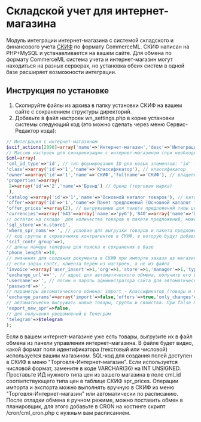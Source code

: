 # Складской учет для интернет-магазина
Модуль интеграции интернет-магазина с системой складского и финансового учета [СКИФ](https://www.webnice.biz/online-scif/) по формату CommerceML.
СКИФ написан на PHP+MySQL и устанавливается на вашем сайте. Для обмена по формату CommerceML система учета и интернет-магазин могут находиться на разных серверах, но установка обеих систем в одной базе расширяет возможности интеграции.
## Инструкция по установке
1. Скопируйте файлы из архива в папку установки СКИФ на вашем сайте с сохранением структуры директорий.
2. Добавьте в файл настроек wn_settings.php в корне установки системы следующий код (это можно сделать через меню Сервис-Редактор кода):
```php
// Интеграция с интернет-магазином
$scif_actions[2090]=array('name'=>'Интернет-магазин','desc'=>'Интеграция с интернет-магазином по CommerceML','file'=>'cml','menu'=>3);
// Массив настроек для синхронизации с интернет-магазином (при необходимости, замените в массиве ID на GUID)
$cml=array(
'cml_id_type'=>'id', // тип формирования ID для новых элементов: 'id' - числовой код=ID элемента СКИФ или 'uuid()' - GUID
'class'=>array('id'=>'1','name'=>'Классификатор'), // классификатор
'owner'=>array('id'=>'1','name'=>'СКИФ','fullname'=>'СКИФ'), // владелец
'properties'=>array(
 2=>array('id'=>'2','name'=>'Бренд') // бренд (торговая марка)
 ),
'catalog'=>array('id'=>'1','name'=>'Основной каталог товаров'), // каталог
'offer'=>array('id'=>'1','name'=>'Пакет предложений (Основной каталог товаров)'), // пакет предложений
'offer_prices'=>array(2), // выгружаемые для пакета предложений типы цен. Проставьте им коды типов цен магазина в поле cml_id
'currencies'=>array('643'=>array('name'=>'руб'),'840'=>array('name'=>'USD'),'978'=>array('name'=>'EUR'),'980'=>array('name'=>'грн')),
// остаток на складе  для количества товаров в пакете предложений, может быть SQL-выражением, например: IF(n.is_service="1",1,(n.store1+n.store2))
'sql_store'=>'n.store1',
'where_spr_noms'=>'', // условие для выгрузки товаров и пакета предложений, например, n.store1>0 или n.parent IN (1,2)
// код группы в справочнике контрагентов в СКИФ, в которую будут добавляться покупатели интернет-магазина
'scif_contr_group'=>1,
// длина номера телефона для поиска и сохранения в базе
'phone_length'=>10,
// значения для создания документа в СКИФ при импорте заказа из магазина. type=11 - Заказ покупателя, type=2 - Продажа
// если задан contr, клиента берем из настроек, а не из файла
'invoice'=>array('user_insert'=>1,'org'=>1,'store'=>1,'manager'=>1,'type'=>11,'price_type'=>2),
'exchange_url'=>'', // адрес для автоматического обмена, получите его в панели управления CMS интернет-магазина
'username'=>'', // логин и пароль администратора сайта для автоматического обмена
'password'=>'',
// параметры автоматического обмена: import - Классификатор (товары и группы), offers - Пакет предложений (остатки и цены), only_changes - только изменения
'exchange_params'=>array('import'=>false,'offers'=>true,'only_changes'=>true),
// автоматически выгружать новые товары, группы и свойства. При false будут выгружать только те, у которых уже заполнен cml_id
'export_new_spr'=>false,
// для получения уведомлений в Телеграм
'telegram'=>$telegram
);
```
Если в вашем интернет-магазине уже есть товары, выгрузите их в файл обмена из панели управления интернет-магазина.
В файле будет видно, какой формат поля идентификатора (текстовый или числовой) используется вашим магазином.
SQL-код для создания полей доступен в СКИФ в меню "Торговля-Интернет-магазин".
Если используется числовой формат, замените в коде VARCHAR(36) на INT UNSIGNED.
Проставьте ИД нужного типа цен из вашего магазина в поле cml_id соответствующего типа цен в таблице СКИФ spr_prices.
Операции импорта и экспорта можно выполнять вручную в СКИФ из меню "Торговля-Интернет-магазин" или автоматически по расписанию.
После отладки обмена в ручном режиме, можно поставить обмен в планировщик, для этого добавьте в CRON на хостинге скрипт /cron/cml_cron.php с нужным вам расписанием.